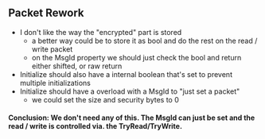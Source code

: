 ﻿## Packet Rework
- I don't like the way the "encrypted" part is stored
  - a better way could be to store it as bool and do the rest on the read / write packet
  - on the MsgId property we should just check the bool and return either shifted, or raw return
- Initialize should also have a internal boolean that's set to prevent multiple initializations
- Initialize should have a overload with a MsgId to "just set a packet"
  - we could set the size and security bytes to 0 

#### Conclusion: We don't need any of this. The MsgId can just be set and the read / write is controlled via. the TryRead/TryWrite.